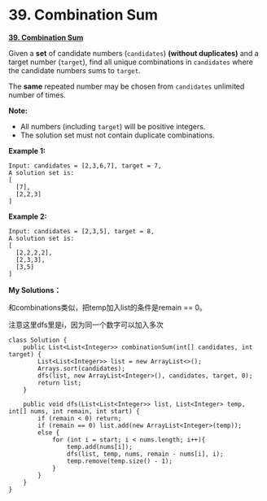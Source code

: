 # 39. Combination Sum

[**39. Combination Sum** ](https://leetcode.com/problems/combination-sum/description/)

Given a **set** of candidate numbers \(`candidates`\) **\(without duplicates\)** and a target number \(`target`\), find all unique combinations in `candidates` where the candidate numbers sums to `target`.

The **same** repeated number may be chosen from `candidates` unlimited number of times.

**Note:**

* All numbers \(including `target`\) will be positive integers.
* The solution set must not contain duplicate combinations.

**Example 1:**

```text
Input: candidates = [2,3,6,7], target = 7,
A solution set is:
[
  [7],
  [2,2,3]
]
```

**Example 2:**

```text
Input: candidates = [2,3,5], target = 8,
A solution set is:
[
  [2,2,2,2],
  [2,3,3],
  [3,5]
]
```

**My Solutions：**

和combinations类似，把temp加入list的条件是remain == 0。

注意这里dfs里是i，因为同一个数字可以加入多次

```text
class Solution {
    public List<List<Integer>> combinationSum(int[] candidates, int target) {
        List<List<Integer>> list = new ArrayList<>();
        Arrays.sort(candidates);
        dfs(list, new ArrayList<Integer>(), candidates, target, 0);
        return list;
    }
    
    public void dfs(List<List<Integer>> list, List<Integer> temp, int[] nums, int remain, int start) {
        if (remain < 0) return;
        if (remain == 0) list.add(new ArrayList<Integer>(temp));
        else {
            for (int i = start; i < nums.length; i++){
                temp.add(nums[i]);
                dfs(list, temp, nums, remain - nums[i], i);
                temp.remove(temp.size() - 1);
            }
        }
    }
}
```

